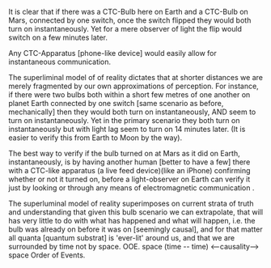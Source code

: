 It is clear that if there was a CTC-Bulb here on Earth and a CTC-Bulb on Mars, connected by one switch, once the switch flipped they would both turn on instantaneously. 
Yet for a mere observer of light the flip would switch on a few minutes later.

Any CTC-Apparatus [phone-like device] would easily allow for instantaneous communication.

The superliminal model of of reality dictates that at shorter distances we are merely fragmented by our own approximations of perception.
For instance, if there were two bulbs both within a short few metres of one another on planet Earth connected by one switch [same scenario as before, mechanically] then they would both turn on instantaneously,
AND seem to turn on instantaneously. Yet in the primary scenario they both turn on instantaneously but with light lag seem to turn on 14 minutes later. (It is easier to verify this from 
Earth to Moon by the way).

The best way to verify if the bulb turned on at Mars as it did on Earth, instantaneously, is by having another human [better to have a few] there with a CTC-like apparatus (a live feed device)(like an iPhone) confirming whether
or not it turned on, before a light-observer on Earth can verify it just by looking or through any means of electromagnetic communication <causality-reduction>.

The superluminal model of reality superimposes on current strata of truth and understanding that given this bulb scenario we can extrapolate, that will has very little to do with what has happened and what will happen,
i.e. the bulb was already on before it was on [seemingly causal], and for that matter all quanta [quantum substrat] is 'ever-lit' around us, and that we are surrounded by time not by space.
OOE.
space
(time -- time) <--causality-->
space
Order of Events.
